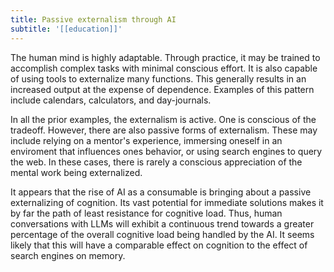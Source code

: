 ```yaml
---
title: Passive externalism through AI
subtitle: '[[education]]'
---
```


The human mind is highly adaptable. Through practice, it may be trained
to accomplish complex tasks with minimal conscious effort. It is also
capable of using tools to externalize many functions. This generally
results in an increased output at the expense of dependence. Examples of
this pattern include calendars, calculators, and day-journals.

In all the prior examples, the externalism is active. One is conscious
of the tradeoff. However, there are also passive forms of
externalism. These may include relying on a mentor's experience,
immersing oneself in an enviroment that influences ones behavior, or
using search engines to query the web. In these cases, there is rarely a
conscious appreciation of the mental work being externalized.

It appears that the rise of AI as a consumable is bringing about a
passive externalizing of cognition. Its vast potential for immediate
solutions makes it by far the path of least resistance for cognitive
load. Thus, human conversations with LLMs will exhibit a continuous
trend towards a greater percentage of the overall cognitive load being
handled by the AI. It seems likely that this will have a comparable
effect on cognition to the effect of search engines on memory.
